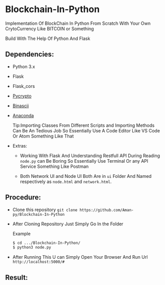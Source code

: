 # Blockchain-In-Python

Implementation Of BlockChain In Python From Scratch With Your Own CrytoCurrency Like BITCOIN or Something

Build With The Help Of Python And Flask

## Dependencies:

- Python 3.x
- Flask
- Flask_cors
- [Pycrypto](https://pypi.org/project/pycrypto/)
- [Binascii](http://flask.pocoo.org/)
- [Anaconda](https://docs.anaconda.com/anaconda/)

   Tip:Importing Classes From Different Scripts and Importing Methods Can Be An Tedious Job So Essentially Use A Code Editor Like VS Code Or Atom Something Like That

- Extras:
	
	- Working With Flask And Understanding Restfull API During Reading `node.py` can Be  Boring So Essentially Use Terminal Or any API Service Something Like Postman
	
	- Both Network UI and Node UI Both Are in `ui` Folder And Named respectively as `node.html` and `network.html`.


## Procedure:

- Clone this repository `git clone https://github.com/Aman-py/Blockchain-In-Python`
- After Cloning Repository Just Simply Go In the Folder

    Example
    ```bash
    $ cd .../Blockchain-In-Python/ 
    $ python3 node.py 
    ```
- After Running This U can Simply Open Your Browser And Run Url `http://localhost:5000/#`

## Result:

